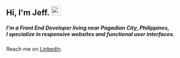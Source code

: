 ## Hi, I'm Jeff. <img src="https://camo.githubusercontent.com/e8e7b06ecf583bc040eb60e44eb5b8e0ecc5421320a92929ce21522dbc34c891/68747470733a2f2f6d656469612e67697068792e636f6d2f6d656469612f6876524a434c467a6361737252346961377a2f67697068792e676966" data-canonical-src="https://media.giphy.com/media/hvRJCLFzcasrR4ia7z/giphy.gif" style="width: 25px; display: inline-block; height: 25px;" data-target="animated-image.originalImage">

<h5>I’m a Front End Developer living near Pagadian City, Philippines, <br>
I specialize in responsive websites and functional user interfaces.</h5>

Reach me on [LinkedIn](https://www.linkedin.com/in/jeffersonbalde/).

